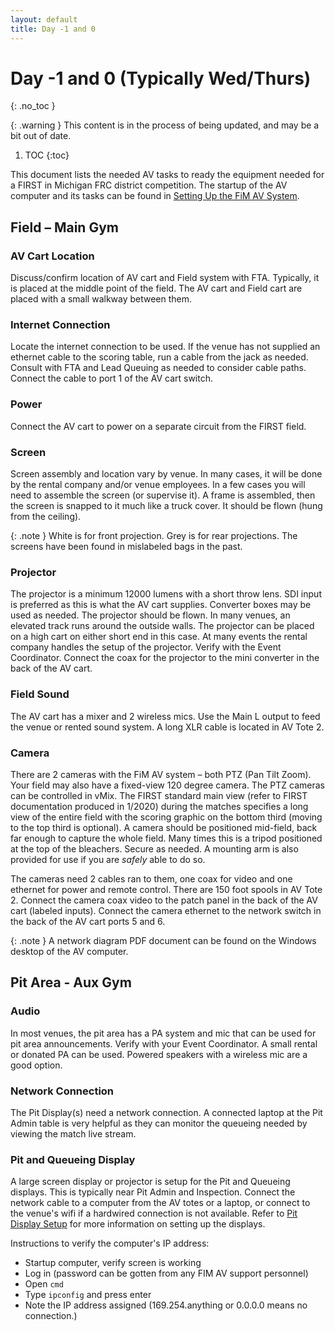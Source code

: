 ```yaml
---
layout: default
title: Day -1 and 0
---
```


# Day -1 and 0 (Typically Wed/Thurs)
{: .no_toc }

{: .warning }
This content is in the process of being updated, and may be a bit out of date.

1. TOC
{:toc}
 
This document lists the needed AV tasks to ready the equipment needed for a FIRST in Michigan FRC district competition. The startup of the AV computer and its tasks can be found in [Setting Up the FiM AV System](../setting-up-the-fim-av-system). 
 
## Field – Main Gym 
 
### AV Cart Location

Discuss/confirm location of AV cart and Field system with FTA. Typically, it is placed at the middle point of the field. The AV cart and Field cart are placed with a small walkway between them. 

### Internet Connection

Locate the internet connection to be used. If the venue has not supplied an ethernet cable to the scoring table, run a cable from the jack as needed. Consult with FTA and Lead Queuing as needed to consider cable paths. Connect the cable to port 1 of the AV cart switch. 
 
### Power

Connect the AV cart to power on a separate circuit from the FIRST field.
 
### Screen

Screen assembly and location vary by venue. In many cases, it will be done by the rental company and/or venue employees. In a few cases you will need to assemble the screen (or supervise it). A frame is assembled, then the screen is snapped to it much like a truck cover. It should be flown (hung from the ceiling). 
 
{: .note }
White is for front projection. Grey is for rear projections. The screens have been found in mislabeled bags in the past. 
 
### Projector

The projector is a minimum 12000 lumens with a short throw lens. SDI input is preferred as this is what the AV cart supplies. Converter boxes may be used as needed. The projector should be flown. In many venues, an elevated track runs around the outside walls. The projector can be placed on a high cart on either short end in this case. At many events the rental company handles the setup of the projector. Verify with the Event Coordinator. Connect the coax for the projector to the mini converter in the back of the AV cart. 
 
### Field Sound

The AV cart has a mixer and 2 wireless mics. Use the Main L output to feed the venue or rented sound system. A long XLR cable is located in AV Tote 2. 
 
### Camera

There are 2 cameras with the FiM AV system – both PTZ (Pan Tilt Zoom). Your field may also have a fixed-view 120 degree camera. The PTZ cameras can be controlled in vMix. The FIRST standard main view (refer to FIRST documentation produced in 1/2020) during the matches specifies a long view of the entire field with the scoring graphic on the bottom third (moving to the top third is optional). A camera should be positioned mid-field, back far enough to capture the whole field. Many times this is a tripod positioned at the top of the bleachers. Secure as needed. A mounting arm is also provided for use if you are _safely_ able to do so.

The cameras need 2 cables ran to them, one coax for video and one ethernet for power and remote control. There are 
150 foot spools in AV Tote 2. Connect the camera coax video to the patch panel in the back of the AV cart (labeled inputs). Connect the camera ethernet to the network switch in the back of the AV cart ports 5 and 6.

{: .note }
A network diagram PDF document can be found on the Windows desktop of the AV computer.  
 
 
## Pit Area  - Aux Gym 
 
### Audio 

In most venues, the pit area has a PA system and mic that can be used for pit area announcements. Verify with your Event Coordinator. A small rental or donated PA can be used. Powered speakers with a wireless mic are a good option. 
 
### Network Connection 
The Pit Display(s) need a network connection. A connected laptop at the Pit Admin table is very helpful as they can monitor the queueing needed by viewing the match live stream. 
 
### Pit and Queueing Display
A large screen display or projector is setup for the Pit and Queueing displays. This is typically near Pit Admin and Inspection. Connect the network cable to a computer from the AV totes or a laptop, or connect to the venue's wifi if a hardwired connection is not available. Refer to [Pit Display Setup](../pit-displays) for more information on setting up the displays.

Instructions to verify the computer's IP address:

- Startup computer, verify screen is working 
- Log in (password can be gotten from any FIM AV support personnel)
- Open `cmd` 
- Type `ipconfig` and press enter 
- Note the IP address assigned (169.254.anything or 0.0.0.0 means no connection.)  